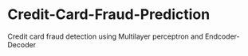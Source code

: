 # Credit-Card-Fraud-Prediction
Credit card fraud detection using Multilayer perceptron and Endcoder-Decoder
